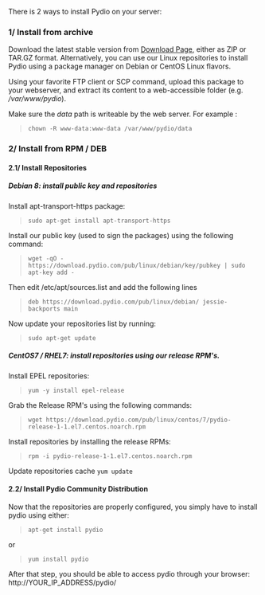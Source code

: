 There is 2 ways to install Pydio on your server:

### 1/ Install from archive

Download the latest stable version from [Download Page](https://pyd.io/download), either as ZIP or TAR.GZ format. Alternatively, you can use our Linux repositories to install Pydio using a package manager on Debian or CentOS Linux flavors.

Using your favorite FTP client or SCP command, upload this package to your webserver, and extract its content to a web-accessible folder (e.g. */var/www/pydio*).

Make sure the *data* path is writeable by the web server. For example :

> `chown -R www-data:www-data /var/www/pydio/data`

### 2/ Install from RPM / DEB

#### 2.1/ Install Repositories

##### Debian 8: install public key and repositories

Install apt-transport-https package:

> `sudo apt-get install apt-transport-https`

Install our public key (used to sign the packages) using the following command:

> `wget -qO - https://download.pydio.com/pub/linux/debian/key/pubkey | sudo apt-key add -`

Then edit /etc/apt/sources.list and add the following lines

> `deb https://download.pydio.com/pub/linux/debian/ jessie-backports main`

Now update your repositories list by running:

> `sudo apt-get update`

##### CentOS7 / RHEL7: install repositories using our release RPM's.

Install EPEL repositories:

> `yum -y install epel-release`

Grab the Release RPM's using the following commands:
> `wget https://download.pydio.com/pub/linux/centos/7/pydio-release-1-1.el7.centos.noarch.rpm`

Install repositories by installing the release RPMs:

> `rpm -i pydio-release-1-1.el7.centos.noarch.rpm`

Update repositories cache `yum update`

#### 2.2/ Install Pydio Community Distribution

Now that the repositories are properly configured, you simply have to install pydio using either:
> `apt-get install pydio`

or

> `yum install pydio`

After that step, you should be able to access pydio through your browser: http://YOUR_IP_ADDRESS/pydio/
